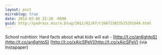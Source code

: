 ```yaml
---
layout: post
microblog: true
date: 2012-02-06 22:20 -0500
guid: http://padraic.micro.blog/2012/02/07/t166723023515291649.html
---
```

School nutrition: Hard facts about what kids will eat - [http://t.co/an6ghtpS](http://t.co/an6ghtpS) [http://t.co/xAicSPeV](http://t.co/xAicSPeV) (via Instapaper)
